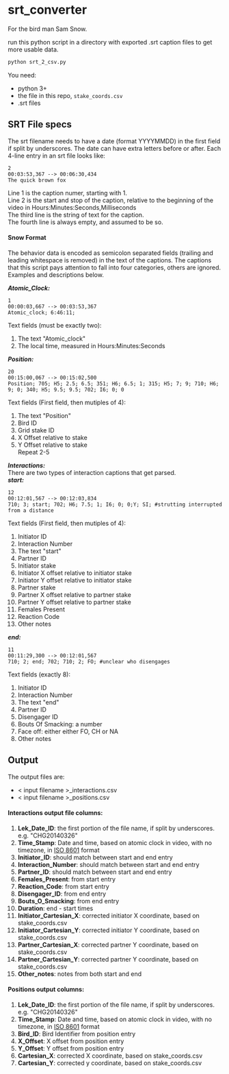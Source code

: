 # srt_converter

For the bird man Sam Snow.

run this python script in a directory with exported .srt caption files to get more usable data.

```bash
python srt_2_csv.py
```
You need:
 * python 3+
 * the file in this repo, ```stake_coords.csv```
 * .srt files

## SRT File specs
 The srt filename needs to have a date (format YYYYMMDD) in the first field if split by underscores. The date can have extra letters before or after. Each 4-line entry in an srt file looks like:

```
2
00:03:53,367 --> 00:06:30,434
The quick brown fox

```
Line 1 is the caption numer, starting with 1.  
Line 2 is the start and stop of the caption, relative to the beginning of the video in Hours:Minutes:Seconds,Milliseconds  
The third line is the string of text for the caption.  
The fourth line is always empty, and assumed to be so.

#### Snow Format

The behavior data is encoded as semicolon separated fields (trailing and leading whitespace is removed) in the text of the captions. The captions that this script pays attention to fall into four categories, others are ignored. Examples and descriptions below.

_**Atomic_Clock:**_  
```
1
00:00:03,667 --> 00:03:53,367
Atomic_clock; 6:46:11;

```
Text fields (must be exactly two):
1. The text "Atomic_clock"
2. The local time, measured in Hours:Minutes:Seconds

_**Position:**_
```
20
00:15:00,067 --> 00:15:02,500
Position; 705; H5; 2.5; 6.5; 351; H6; 6.5; 1; 315; H5; 7; 9; 710; H6; 9; 0; 340; H5; 9.5; 9.5; 702; I6; 0; 0

```
Text fields (First field, then mutiples of 4):
1. The text "Position"
2. Bird ID
3. Grid stake ID
4. X Offset relative to stake
5. Y Offset relative to stake  
Repeat 2-5

_**Interactions:**_  
There are two types of interaction captions that get parsed.  
_**start:**_
```
12
00:12:01,567 --> 00:12:03,834
710; 3; start; 702; H6; 7.5; 1; I6; 0; 0;Y; SI; #strutting interrupted from a distance

```
Text fields (First field, then mutiples of 4):
1. Initiator ID
2. Interaction Number
3. The text "start"
4. Partner ID
5. Initiator stake
6. Initiator X offset relative to initiator stake
7. Initiator Y offset relative to initiator stake
8. Partner stake
9. Partner X offset relative to partner stake
10. Partner Y offset relative to partner stake
11. Females Present
12. Reaction Code
13. Other notes

_**end:**_
```
11
00:11:29,300 --> 00:12:01,567
710; 2; end; 702; 710; 2; FO; #unclear who disengages

```
Text fields (exactly 8):
1. Initiator ID
2. Interaction Number
3. The text "end"
4. Partner ID
5. Disengager ID
6. Bouts Of Smacking: a number
7. Face off: either either FO, CH or NA
8. Other notes


## Output
The output files are:

 * < input filename >_interactions.csv
 * < input filename >_positions.csv

#### Interactions output file columns:
1. **Lek_Date_ID**: the first portion of the file name, if split by underscores. e.g. "CHG20140326"
2. **Time_Stamp**: Date and time, based on atomic clock in video, with no timezone, in [ISO 8601](https://en.wikipedia.org/wiki/ISO_8601) format
3. **Initiator_ID**: should match between start and end entry
4. **Interaction_Number**: should match between start and end entry
5. **Partner_ID**: should match between start and end entry
6. **Females_Present**: from start entry
7. **Reaction_Code**: from start entry
8. **Disengager_ID**: from end entry
9. **Bouts_O_Smacking**: from end entry
10. **Duration**: end - start times
11. **Initiator_Cartesian_X**: corrected initiator X coordinate, based on stake_coords.csv
12. **Initiator_Cartesian_Y**: corrected initiator Y coordinate, based on stake_coords.csv
13. **Partner_Cartesian_X**: corrected partner Y coordinate, based on stake_coords.csv
14. **Partner_Cartesian_Y**: corrected partner Y coordinate, based on stake_coords.csv
15. **Other_notes**: notes from both start and end



#### Positions output columns:
1. **Lek_Date_ID**: the first portion of the file name, if split by underscores. e.g. "CHG20140326"
2. **Time_Stamp**: Date and time, based on atomic clock in video, with no timezone, in [ISO 8601](https://en.wikipedia.org/wiki/ISO_8601) format
3. **Bird_ID**: Bird Identifier from position entry
4. **X_Offset**: X offset from position entry
5. **Y_Offset**: Y offset from position entry
6. **Cartesian_X**: corrected X coordinate, based on stake_coords.csv
7. **Cartesian_Y**: corrected y coordinate, based on stake_coords.csv
